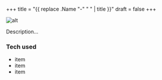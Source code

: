 +++
title = "{{ replace .Name "-" " " | title }}"
draft = false
+++

![alt](https://placehold.co/640x150)

Description...

### Tech used
- item
- item
- item